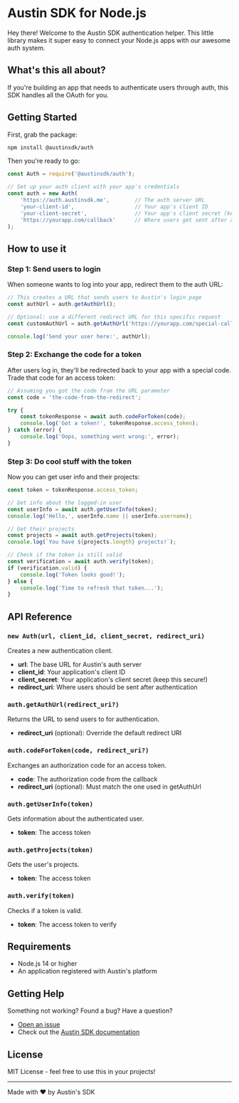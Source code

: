 # Austin SDK for Node.js

Hey there! Welcome to the Austin SDK authentication helper. This little library makes it super easy to connect your Node.js apps with our awesome auth system.

## What's this all about?

If you're building an app that needs to authenticate users through auth, this SDK handles all the OAuth for you.

## Getting Started

First, grab the package:

```bash
npm install @austinsdk/auth
```

Then you're ready to go:

```javascript
const Auth = require('@austinsdk/auth');

// Set up your auth client with your app's credentials
const auth = new Auth(
    'https://auth.austinsdk.me',        // The auth server URL
    'your-client-id',                   // Your app's client ID
    'your-client-secret',               // Your app's client secret (keep this safe!)
    'https://yourapp.com/callback'      // Where users get sent after auth
);
```

## How to use it

### Step 1: Send users to login

When someone wants to log into your app, redirect them to the auth URL:

```javascript
// This creates a URL that sends users to Austin's login page
const authUrl = auth.getAuthUrl();

// Optional: use a different redirect URL for this specific request
const customAuthUrl = auth.getAuthUrl('https://yourapp.com/special-callback');

console.log('Send your user here:', authUrl);
```

### Step 2: Exchange the code for a token

After users log in, they'll be redirected back to your app with a special code. Trade that code for an access token:

```javascript
// Assuming you got the code from the URL parameter
const code = 'the-code-from-the-redirect';

try {
    const tokenResponse = await auth.codeForToken(code);
    console.log('Got a token!', tokenResponse.access_token);
} catch (error) {
    console.log('Oops, something went wrong:', error);
}
```

### Step 3: Do cool stuff with the token

Now you can get user info and their projects:

```javascript
const token = tokenResponse.access_token;

// Get info about the logged-in user
const userInfo = await auth.getUserInfo(token);
console.log('Hello,', userInfo.name || userInfo.username);

// Get their projects
const projects = await auth.getProjects(token);
console.log(`You have ${projects.length} projects!`);

// Check if the token is still valid
const verification = await auth.verify(token);
if (verification.valid) {
    console.log('Token looks good!');
} else {
    console.log('Time to refresh that token...');
}
```

## API Reference

### `new Auth(url, client_id, client_secret, redirect_uri)`

Creates a new authentication client.

- **url**: The base URL for Austin's auth server
- **client_id**: Your application's client ID
- **client_secret**: Your application's client secret (keep this secure!)
- **redirect_uri**: Where users should be sent after authentication

### `auth.getAuthUrl(redirect_uri?)`

Returns the URL to send users to for authentication.

- **redirect_uri** (optional): Override the default redirect URI

### `auth.codeForToken(code, redirect_uri?)`

Exchanges an authorization code for an access token.

- **code**: The authorization code from the callback
- **redirect_uri** (optional): Must match the one used in getAuthUrl

### `auth.getUserInfo(token)`

Gets information about the authenticated user.

- **token**: The access token

### `auth.getProjects(token)`

Gets the user's projects.

- **token**: The access token

### `auth.verify(token)`

Checks if a token is valid.

- **token**: The access token to verify

## Requirements

- Node.js 14 or higher
- An application registered with Austin's platform

## Getting Help

Something not working? Found a bug? Have a question?

- [Open an issue](https://github.com/AustinSDK/npm-austinsdk.js/issues)
- Check out the [Austin SDK documentation](https://austinsdk.me/docs)

## License

MIT License - feel free to use this in your projects!

---

Made with ❤️ by Austin's SDK